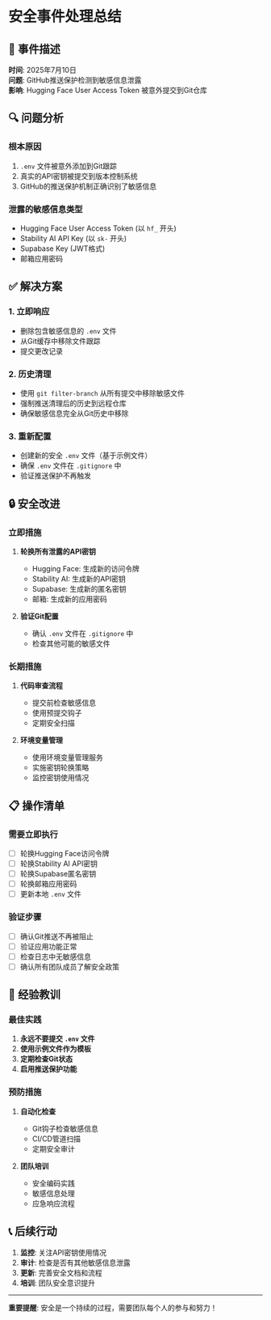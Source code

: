 # 安全事件处理总结

## 🚨 事件描述

**时间**: 2025年7月10日  
**问题**: GitHub推送保护检测到敏感信息泄露  
**影响**: Hugging Face User Access Token 被意外提交到Git仓库

## 🔍 问题分析

### 根本原因
1. `.env` 文件被意外添加到Git跟踪
2. 真实的API密钥被提交到版本控制系统
3. GitHub的推送保护机制正确识别了敏感信息

### 泄露的敏感信息类型
- Hugging Face User Access Token (以 `hf_` 开头)
- Stability AI API Key (以 `sk-` 开头)
- Supabase Key (JWT格式)
- 邮箱应用密码

## ✅ 解决方案

### 1. 立即响应
- 删除包含敏感信息的 `.env` 文件
- 从Git缓存中移除文件跟踪
- 提交更改记录

### 2. 历史清理
- 使用 `git filter-branch` 从所有提交中移除敏感文件
- 强制推送清理后的历史到远程仓库
- 确保敏感信息完全从Git历史中移除

### 3. 重新配置
- 创建新的安全 `.env` 文件（基于示例文件）
- 确保 `.env` 文件在 `.gitignore` 中
- 验证推送保护不再触发

## 🔒 安全改进

### 立即措施
1. **轮换所有泄露的API密钥**
   - Hugging Face: 生成新的访问令牌
   - Stability AI: 生成新的API密钥
   - Supabase: 生成新的匿名密钥
   - 邮箱: 生成新的应用密码

2. **验证Git配置**
   - 确认 `.env` 文件在 `.gitignore` 中
   - 检查其他可能的敏感文件

### 长期措施
1. **代码审查流程**
   - 提交前检查敏感信息
   - 使用预提交钩子
   - 定期安全扫描

2. **环境变量管理**
   - 使用环境变量管理服务
   - 实施密钥轮换策略
   - 监控密钥使用情况

## 📋 操作清单

### 需要立即执行
- [ ] 轮换Hugging Face访问令牌
- [ ] 轮换Stability AI API密钥
- [ ] 轮换Supabase匿名密钥
- [ ] 轮换邮箱应用密码
- [ ] 更新本地 `.env` 文件

### 验证步骤
- [ ] 确认Git推送不再被阻止
- [ ] 验证应用功能正常
- [ ] 检查日志中无敏感信息
- [ ] 确认所有团队成员了解安全政策

## 🎯 经验教训

### 最佳实践
1. **永远不要提交 `.env` 文件**
2. **使用示例文件作为模板**
3. **定期检查Git状态**
4. **启用推送保护功能**

### 预防措施
1. **自动化检查**
   - Git钩子检查敏感信息
   - CI/CD管道扫描
   - 定期安全审计

2. **团队培训**
   - 安全编码实践
   - 敏感信息处理
   - 应急响应流程

## 📞 后续行动

1. **监控**: 关注API密钥使用情况
2. **审计**: 检查是否有其他敏感信息泄露
3. **更新**: 完善安全文档和流程
4. **培训**: 团队安全意识提升

---

**重要提醒**: 安全是一个持续的过程，需要团队每个人的参与和努力！ 